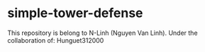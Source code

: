 # simple-tower-defense
This repository is belong to N-Linh (Nguyen Van Linh).
Under the collaboration of: 
Hunguet312000
